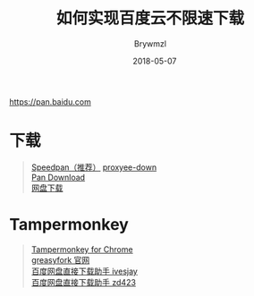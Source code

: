 ﻿---
layout:     post
title:      如何实现百度云不限速下载
subtitle:   
date:     2018-05-07
author:     Brywmzl
header-img: img/baidu/bg.jpg
catalog: false
tags:
    - 百度云
---
https://pan.baidu.com

<!--more-->

# 下载
> [Speedpan（推荐）](http://speedpan.com) 
> [proxyee-down](https://github.com/monkeyWie/proxyee-down)  
> [Pan Download](http://pandownload.com)  
> [网盘下载](https://pan.baidu.com/s/1pLihoFL)  

# Tampermonkey
> [Tampermonkey for Chrome](https://chrome.google.com/webstore/detail/tampermonkey/dhdgffkkebhmkfjojejmpbldmpobfkfo?utm_source=chrome-app-launcher-info-dialog)  
> [greasyfork 官网](https://greasyfork.org)  
> [百度网盘直接下载助手 ivesjay](https://greasyfork.org/zh-CN/scripts/23635)  
> [百度网盘直接下载助手 zd423](https://greasyfork.org/zh-CN/scripts/39776)  